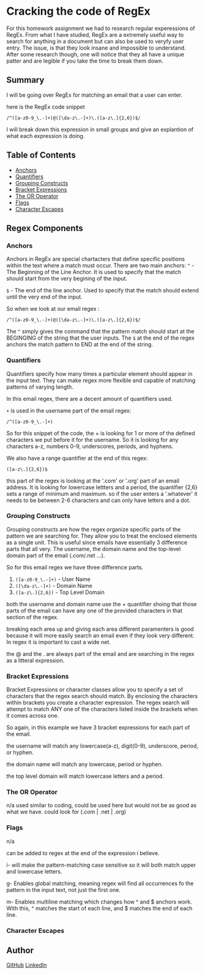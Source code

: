 # Cracking the code of RegEx

For this homework assignment we had to research regular experessions of RegEx. From what I have studied, RegEx are a extremely useful way to search for anything in a document but can also be used to veryfy user entry. The issue, is that they look insane and impossible to understand. After some research though, one will notice that they all have a unique patter and are legible if you take the time to break them down.


## Summary

I will be going over RegEx for matching an email that a user can enter.

here is the RegEx code snippet


`/^([a-z0-9_\.-]+)@([\da-z\.-]+)\.([a-z\.]{2,6})$/`

I will break down this expression in small groups and give an explantion of what each expression is doing.


## Table of Contents

- [Anchors](#anchors)
- [Quantifiers](#quantifiers)
- [Grouping Constructs](#grouping-constructs)
- [Bracket Expressions](#bracket-expressions)
- [The OR Operator](#the-or-operator)
- [Flags](#flags)
- [Character Escapes](#character-escapes)

## Regex Components

### Anchors 
Anchors in RegEx are special chartacters that define specific positions within the text where a match must occur. There are two main anchors:
`^` - The Beginning of the Line Anchor. It is used to specify that the match should start from the very begining of the input.

`$` - The end of the line anchor. Used to specify that the match should extend until the very end of the input.

So when we look at our email regex :

`/^([a-z0-9_\.-]+)@([\da-z\.-]+)\.([a-z\.]{2,6})$/`

The `^` simply gives the command that the pattern match should start at the BEGINGING of the string that the user inputs. The `$` at the end of the regex anchors the match pattern to END at the end of the string.

### Quantifiers

Quantifiers specify how many times a particular element should appear in the input text. They can make regex more flexible and capable of matching patterns of varying length.

In this email regex, there are a decent amount of quantifiers used.

`+` is used in the username part of the email regex:

`/^([a-z0-9_\.-]+)`

So for this snippet of the code, the + is looking for 1 or more of the defined characters we put before it for the username. So it is looking for any characters a-z, numbers 0-9, underscores, periods, and hyphens.

We also have a range quantifier at the end of this regex:

`([a-z\.]{2,6})$`

this part of the regex is looking at the '.com' or '.org' part of an email address. It is looking for lowercase lettters and a period, the quantifier {2,6} sets a range of minimum and maximum. so if the user enters a '.whatever' it needs to be between 2-6 characters and can only have letters and a dot.



### Grouping Constructs
Grouping constructs are how the regex organize specific parts of the pattern we are searching for. They allow you to treat the enclosed elements as a single unit. This is useful since emails have essentially 3 difference parts that all very. The username, the domain name and the top-level domain part of the email (.com/.net ...).

So for this email regex we have three difference parts.

1. `([a-z0-9_\.-]+)` - User Name
2. `([\da-z\.-]+)`   - Domain Name
3. `([a-z\.]{2,6})`  - Top Level Domain

both the username and domain name use the + quantifier shoing that those parts of the email can have any one of the provided characters in that section of the regex. 

breaking each area up and giving each area different paramenters is good because it will more easily search an email even if they look very different. In regex it is important to cast a wide net.

the @ and the . are always part of the email and are searching in the regex as a litteral expression.
### Bracket Expressions

Bracket Expressions or character classes allow you to specify a set of characters that the regex search should match. By enclosing the characters within brackets you create a character expression. The regex search will attempt to match ANY one of the characters listed inside the brackets when it comes across one.

So again, in this example we have 3 bracket expressions for each part of the email.

the username will match any lowercase(a-z), digit(0-9), underscore, period, or hyphen.

the domain name will match any lowercase, period or hyphen.

the top level domain will match lowercase letters and a period.


### The OR Operator
n/a
used similar to coding, could be used here but would not be as good as what we have. could look for (.com | .net | .org)
### Flags 
n/a

can be added to regex at the end of the expression i believe.

i- will make the pattern-matching case sensitive so it will both match upper and lowercase letters.

g- Enables global matching, meaning regex will find all occurrences fo the pattern in the input text, not just the first one.

m- Enables multiline matching which changes how ^ and $ anchors work. With this, ^ matches the start of each line, and $ matches the end of each line.


### Character Escapes


## Author

[GitHub](https://github.com/ThomasMunzar)
[LinkedIn](https://www.linkedin.com/in/thomas-munzar-659b51250/)
